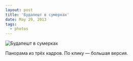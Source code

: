 ```yaml
---
layout: post
title: 'Будапешт в сумерках'
date: May 29, 2013
tags:
  - photos
---
```


![Будапешт в сумерках](photo://42)

Панорама из трёх кадров. По клику — большая версия.
